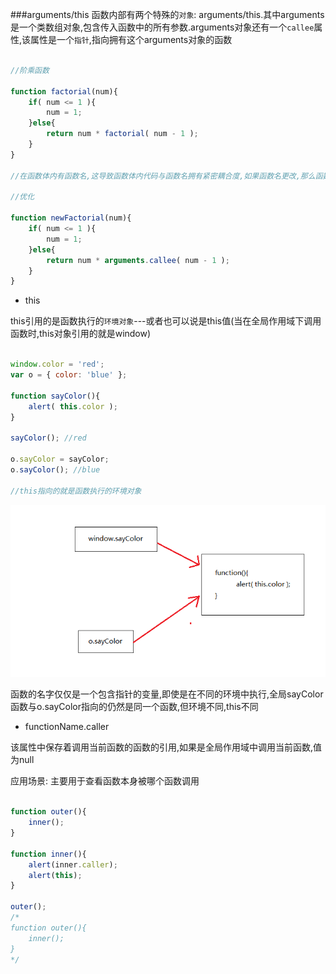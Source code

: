 ###arguments/this
函数内部有两个特殊的`对象`: arguments/this.其中arguments是一个类数组对象,包含传入函数中的所有参数.arguments对象还有一个`callee`属性,该属性是一个`指针`,指向拥有这个arguments对象的函数

```javascript

//阶乘函数

function factorial(num){
    if( num <= 1 ){
        num = 1;
    }else{
        return num * factorial( num - 1 );
    }
}

//在函数体内有函数名,这导致函数体内代码与函数名拥有紧密耦合度,如果函数名更改,那么函数体内代码也要更改,否则不能顺利执行函数

//优化

function newFactorial(num){
    if( num <= 1 ){
        num = 1;
    }else{
        return num * arguments.callee( num - 1 );
    }
}

```

- this

this引用的是函数执行的`环境对象`---或者也可以说是this值(当在全局作用域下调用函数时,this对象引用的就是window)

```javascript

window.color = 'red';
var o = { color: 'blue' };

function sayColor(){
    alert( this.color );
}

sayColor(); //red

o.sayColor = sayColor;
o.sayColor(); //blue

//this指向的就是函数执行的环境对象

```

![this](this.png)

函数的名字仅仅是一个包含指针的变量,即使是在不同的环境中执行,全局sayColor函数与o.sayColor指向的仍然是同一个函数,但环境不同,this不同

- functionName.caller

该属性中保存着调用当前函数的函数的引用,如果是全局作用域中调用当前函数,值为null

应用场景: 主要用于查看函数本身被哪个函数调用

```javascript

function outer(){
    inner();
}

function inner(){
    alert(inner.caller);
    alert(this);
}

outer();
/*
function outer(){
    inner();
}
*/

```


